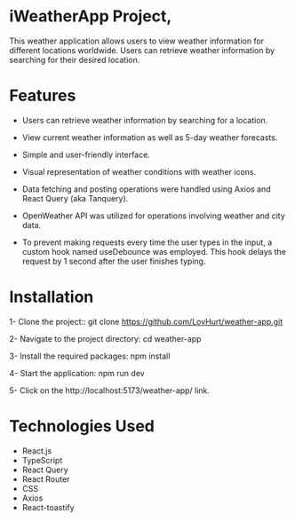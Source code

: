 # iWeatherApp Project, 

This weather application allows users to view weather information for different locations worldwide. Users can retrieve weather information by searching for their desired location.

# Features

- Users can retrieve weather information by searching for a location.
  
- View current weather information as well as 5-day weather forecasts.
  
- Simple and user-friendly interface.
  
- Visual representation of weather conditions with weather icons.

- Data fetching and posting operations were handled using Axios and React Query (aka Tanquery).

- OpenWeather API was utilized for operations involving weather and city data.

- To prevent making requests every time the user types in the input, a custom hook named useDebounce was employed. This hook delays the request by 1 second after the user finishes typing.


# Installation

1- Clone the project::
git clone https://github.com/LovHurt/weather-app.git

2- Navigate to the project directory:
cd weather-app

3- Install the required packages:
npm install

4- Start the application:
npm run dev

5- Click on the http://localhost:5173/weather-app/ link.

# Technologies Used

* React.js
* TypeScript
* React Query
* React Router
* CSS
* Axios
* React-toastify

